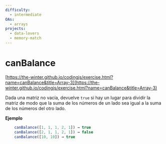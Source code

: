 ```yaml
---
difficulty:
  - intermediate
OAs:
  - arrays
projects:
  - data-lovers
  - memory-match
---
```


# canBalance

[https://the-winter.github.io/codingjs/exercise.html?name=canBalance&title=Array-3](https://the-winter.github.io/codingjs/exercise.html?name=canBalance&title=Array-3)

Dada una matriz no vacía, devuelve `true` si hay un lugar para dividir la matriz de modo que la suma de los números de un lado sea igual a la suma de los números del otro lado.


__Ejemplo__

```js
    canBalance([1, 1, 1, 2, 1]) → true
    canBalance([2, 1, 1, 2, 1]) → false
    canBalance([10, 10]) → true
```
